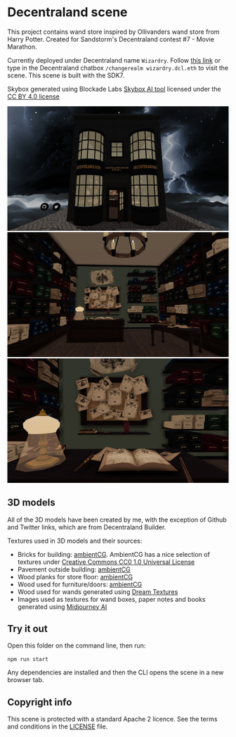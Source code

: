 # Decentraland scene

This project contains wand store inspired by Ollivanders wand store from Harry Potter. Created for Sandstorm's Decentraland contest #7 - Movie Marathon.

Currently deployed under Decentraland name `Wizardry`. Follow [this link](https://play.decentraland.org/?realm=wizardry.dcl.eth) or type in the Decentraland chatbox `/changerealm wizardry.dcl.eth` to visit the scene. This scene is built with the SDK7.

Skybox generated using Blockade Labs [Skybox AI tool](https://skybox.blockadelabs.com/) licensed under the [CC BY 4.0 license](https://creativecommons.org/licenses/by/4.0/)

![Wand store from outside](screenshots/store-outside.jpg)
![Wand store from inside](screenshots/store-inside1.jpg)
![Wand store from inside](screenshots/store-inside2.jpg)

## 3D models

All of the 3D models have been created by me, with the exception of Github and Twitter links, which are from Decentraland Builder.

Textures used in 3D models and their sources:

- Bricks for building: [ambientCG](https://ambientcg.com/view?id=Bricks052). AmbientCG has a nice selection of textures under [Creative Commons CC0 1.0 Universal License](https://docs.ambientcg.com/license/)
- Pavement outside building: [ambientCG](https://ambientcg.com/view?id=PavingStones115A)
- Wood planks for store floor: [ambientCG](https://ambientcg.com/view?id=Planks003)
- Wood used for furniture/doors: [ambientCG](https://ambientcg.com/view?id=Wood028)
- Wood used for wands generated using [Dream Textures](https://github.com/carson-katri/dream-textures)
- Images used as textures for wand boxes, paper notes and books generated using [Midjourney AI](https://www.midjourney.com/)

## Try it out

Open this folder on the command line, then run:

```
npm run start
```

Any dependencies are installed and then the CLI opens the scene in a new browser tab.

## Copyright info

This scene is protected with a standard Apache 2 licence. See the terms and conditions in the [LICENSE](/LICENSE) file.
